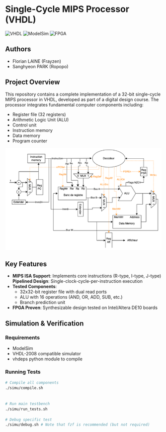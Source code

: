 # Single-Cycle MIPS Processor (VHDL)

![VHDL](https://img.shields.io/badge/VHDL-IEEE%20STD_1076-blue) 
![ModelSim](https://img.shields.io/badge/Simulator-ModelSim-orange)
![FPGA](https://img.shields.io/badge/Target-FPGA-brightgreen)

## Authors

* Florian LAINE (Frayzen)
* Sanghyeon PARK (Ropopo) 

## Project Overview
This repository contains a complete implementation of a 32-bit single-cycle MIPS processor in VHDL, developed as part of a digital design course. The processor integrates fundamental computer components including:

- Register file (32 registers)
- Arithmetic Logic Unit (ALU)
- Control unit
- Instruction memory
- Data memory
- Program counter

![Processor Degsign](./processor_design.png)

## Key Features
- **MIPS ISA Support**: Implements core instructions (R-type, I-type, J-type) **Pipelined Design**: Single-clock-cycle-per-instruction execution
- **Tested Components**:
  - 32x32-bit register file with dual read ports
  - ALU with 16 operations (AND, OR, ADD, SUB, etc.)
  - Branch prediction unit
- **FPGA Proven**: Synthesizable design tested on Intel/Altera DE10 boards

## Simulation & Verification
### Requirements
- ModelSim
- VHDL-2008 compatible simulator
- vhdeps python module to compile

### Running Tests
```bash
# Compile all components
./simu/compile.sh


# Run main testbench
./simu/run_tests.sh

# Debug specific test
./simu/debug.sh # Note that fzf is recommended (but not required)


